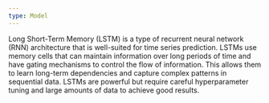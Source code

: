 ```yaml
---
type: Model
---
```


Long Short-Term Memory (LSTM) is a type of recurrent neural network (RNN) architecture that is well-suited for time series prediction. LSTMs use memory cells that can maintain information over long periods of time and have gating mechanisms to control the flow of information. This allows them to learn long-term dependencies and capture complex patterns in sequential data. LSTMs are powerful but require careful hyperparameter tuning and large amounts of data to achieve good results.